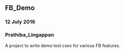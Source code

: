 ## FB_Demo

### 12 July 2016

### Prathiba_Lingappan

A project to write demo test cses for various FB features.

